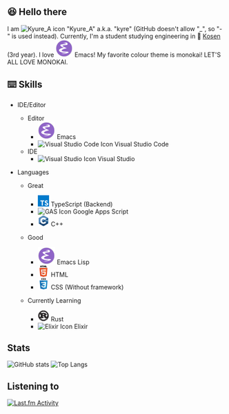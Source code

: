 ## 😆 Hello there

I am <img alt="Kyure_A icon" width="26px" src="https://avatars.githubusercontent.com/u/49436968?v=4" /> "Kyure_A" a.k.a. "kyre" (GitHub doesn't allow "_", so "-" is used instead). 
Currently, I'm a student studying engineering in 🏫 [Kosen](https://www.kosen-k.go.jp/english/what/features/features.html) (3rd year). 
I love ![Emacs Icon](./EmacsIcon.svg) Emacs! My favorite colour theme is monokai! LET'S ALL LOVE MONOKAI.

## ⌨️ Skills
- IDE/Editor
  - Editor
    - ![Emacs Icon](./EmacsIcon.svg) Emacs
    - <img alt="Visual Studio Code Icon" width="20px" src="https://visualstudio.microsoft.com/wp-content/uploads/2019/09/vs-code-responsive-01-1.png" /> Visual Studio Code
  - IDE  
    - <img alt="Visual Studio Icon" width="20px" src="https://visualstudio.microsoft.com/wp-content/uploads/2021/10/Product-Icon.svg" /> Visual Studio

- Languages
  - Great
    - <img alt="TypeScript Icon" width="26px" src="https://raw.githubusercontent.com/github/explore/80688e429a7d4ef2fca1e82350fe8e3517d3494d/topics/typescript/typescript.png" /> TypeScript (Backend)
    -  <img alt="GAS Icon" width="26px" src="https://upload.wikimedia.org/wikipedia/commons/2/2f/Google_Apps_Script.svg" /> Google Apps Script
    - <img alt="C++ Icon" width="26px" src="https://raw.githubusercontent.com/github/explore/180320cffc25f4ed1bbdfd33d4db3a66eeeeb358/topics/cpp/cpp.png" /> C++
      
  - Good
    - ![Emacs Icon](./EmacsIcon.svg) Emacs Lisp
    - <img alt="HTML5 Icon" width="26px" src="https://raw.githubusercontent.com/github/explore/80688e429a7d4ef2fca1e82350fe8e3517d3494d/topics/html/html.png" /> HTML
    - <img alt="CSS3 Icon" width="26px" src="https://raw.githubusercontent.com/github/explore/80688e429a7d4ef2fca1e82350fe8e3517d3494d/topics/css/css.png" /> CSS (Without framework)

  - Currently Learning
    - <img alt="Rust Icon" width="26px" src="https://raw.githubusercontent.com/github/explore/80688e429a7d4ef2fca1e82350fe8e3517d3494d/topics/rust/rust.png" /> Rust
    - <img alt="Elixir Icon" width="26px" src="https://avatars.githubusercontent.com/u/1481354?s=200&v=4" /> Elixir

## Stats
![GitHub stats](https://github-readme-stats.vercel.app/api?username=Kyure-A&theme=monokai) ![Top Langs](https://github-readme-stats.vercel.app/api/top-langs/?username=Kyure-A&layout=compact&theme=monokai&exclude_repo=nand2tetris,dotfiles,AtCoder,competitive-snippets)

## Listening to
  <a href="https://last.fm/user/kyure_a" target="_blank"><img src="https://toru.kio.dev/api/v1/kyure_a?theme=monokai&border_radius=5" alt="Last.fm Activity" width="380px" /></a>
